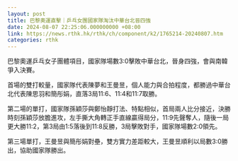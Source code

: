 ```yaml
---
layout: post
title: 巴黎奧運直擊｜乒乓女團國家隊淘汰中華台北晉四強
date: 2024-08-07 22:25:06.000000000 +08:00
link: https://news.rthk.hk/rthk/ch/component/k2/1765214-20240807.htm
categories: rthk
---
```


巴黎奧運乒乓女子團體項目，國家隊場數3:0擊敗中華台北，晉身四強，會與南韓爭入決賽。

首場的雙打較量，國家隊代表陳夢和王曼昱，個人能力與合拍程度，都勝過中華台北代表陳思羽和簡彤娟，直落3局11:6、11:4和11:7取勝。

第二場的單打，國家隊孫穎莎與鄭怡靜打法、特點相似，首局兩人比分接近，決勝時刻孫穎莎放膽進攻，左手撕大角轉正手直線贏得局分，11:9先聲奪人，隨後一局更大勝11:2，第3局由1:5落後到11:8反勝，3局擊敗對手，國家隊場數2:0領先。

第三場單打，王曼昱與簡彤娟對壘，雙方實力差距較大，王曼昱順利以局數3:0勝出，協助國家隊勝出。
